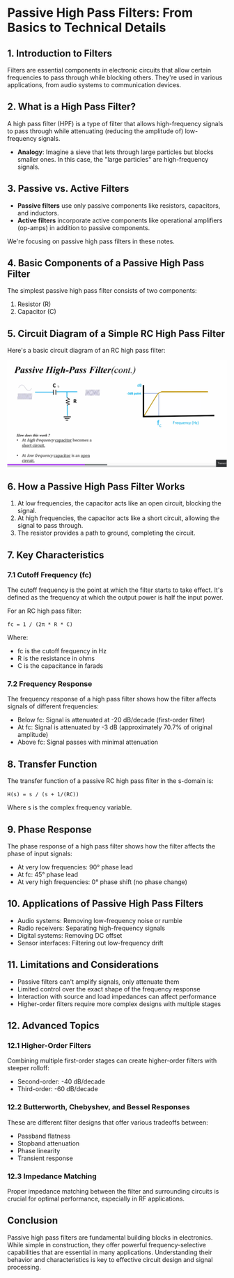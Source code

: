 # Passive High Pass Filters: From Basics to Technical Details

## 1. Introduction to Filters

Filters are essential components in electronic circuits that allow certain frequencies to pass through while blocking others. They're used in various applications, from audio systems to communication devices.

## 2. What is a High Pass Filter?

A high pass filter (HPF) is a type of filter that allows high-frequency signals to pass through while attenuating (reducing the amplitude of) low-frequency signals.

- **Analogy**: Imagine a sieve that lets through large particles but blocks smaller ones. In this case, the "large particles" are high-frequency signals.

## 3. Passive vs. Active Filters

- **Passive filters** use only passive components like resistors, capacitors, and inductors.
- **Active filters** incorporate active components like operational amplifiers (op-amps) in addition to passive components.

We're focusing on passive high pass filters in these notes.

## 4. Basic Components of a Passive High Pass Filter

The simplest passive high pass filter consists of two components:

1. Resistor (R)
2. Capacitor (C)

## 5. Circuit Diagram of a Simple RC High Pass Filter

Here's a basic circuit diagram of an RC high pass filter:

![passive high filter](../assets/images/passive_high_filter.png)

## 6. How a Passive High Pass Filter Works

1. At low frequencies, the capacitor acts like an open circuit, blocking the signal.
2. At high frequencies, the capacitor acts like a short circuit, allowing the signal to pass through.
3. The resistor provides a path to ground, completing the circuit.

## 7. Key Characteristics

### 7.1 Cutoff Frequency (fc)

The cutoff frequency is the point at which the filter starts to take effect. It's defined as the frequency at which the output power is half the input power.

For an RC high pass filter:

```
fc = 1 / (2π * R * C)
```

Where:
- fc is the cutoff frequency in Hz
- R is the resistance in ohms
- C is the capacitance in farads

### 7.2 Frequency Response

The frequency response of a high pass filter shows how the filter affects signals of different frequencies:

- Below fc: Signal is attenuated at -20 dB/decade (first-order filter)
- At fc: Signal is attenuated by -3 dB (approximately 70.7% of original amplitude)
- Above fc: Signal passes with minimal attenuation

## 8. Transfer Function

The transfer function of a passive RC high pass filter in the s-domain is:

```
H(s) = s / (s + 1/(RC))
```

Where s is the complex frequency variable.

## 9. Phase Response

The phase response of a high pass filter shows how the filter affects the phase of input signals:

- At very low frequencies: 90° phase lead
- At fc: 45° phase lead
- At very high frequencies: 0° phase shift (no phase change)

## 10. Applications of Passive High Pass Filters

- Audio systems: Removing low-frequency noise or rumble
- Radio receivers: Separating high-frequency signals
- Digital systems: Removing DC offset
- Sensor interfaces: Filtering out low-frequency drift

## 11. Limitations and Considerations

- Passive filters can't amplify signals, only attenuate them
- Limited control over the exact shape of the frequency response
- Interaction with source and load impedances can affect performance
- Higher-order filters require more complex designs with multiple stages

## 12. Advanced Topics

### 12.1 Higher-Order Filters

Combining multiple first-order stages can create higher-order filters with steeper rolloff:
- Second-order: -40 dB/decade
- Third-order: -60 dB/decade

### 12.2 Butterworth, Chebyshev, and Bessel Responses

These are different filter designs that offer various tradeoffs between:
- Passband flatness
- Stopband attenuation
- Phase linearity
- Transient response

### 12.3 Impedance Matching

Proper impedance matching between the filter and surrounding circuits is crucial for optimal performance, especially in RF applications.

## Conclusion

Passive high pass filters are fundamental building blocks in electronics. While simple in construction, they offer powerful frequency-selective capabilities that are essential in many applications. Understanding their behavior and characteristics is key to effective circuit design and signal processing.
